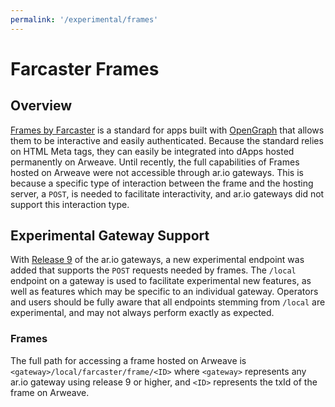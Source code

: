 ```yaml
---
permalink: '/experimental/frames'
---
```


# Farcaster Frames

## Overview

[Frames by Farcaster](https://docs.farcaster.xyz/learn/what-is-farcaster/frames) is a standard for apps built with [OpenGraph](https://ogp.me/) that allows them to be interactive and easily authenticated. Because the standard relies on HTML Meta tags, they can easily be integrated into dApps hosted permanently on Arweave. Until recently, the full capabilities of Frames hosted on Arweave were not accessible through ar.io gateways. This is because a specific type of interaction between the frame and the hosting server, a `POST`, is needed to facilitate interactivity, and ar.io gateways did not support this interaction type.

## Experimental Gateway Support

With [Release 9](../release-notes.md#release-9---2024-04-10) of the ar.io gateways, a new experimental endpoint was added that supports the `POST` requests needed by frames. The `/local` endpoint on a gateway is used to facilitate experimental new features, as well as features which may be specific to an individual gateway. Operators and users should be fully aware that all endpoints stemming from `/local` are experimental, and may not always perform exactly as expected.

### Frames

The full path for accessing a frame hosted on Arweave is `<gateway>/local/farcaster/frame/<ID>` where `<gateway>` represents any ar.io gateway using release 9 or higher, and `<ID>` represents the txId of the frame on Arweave. 